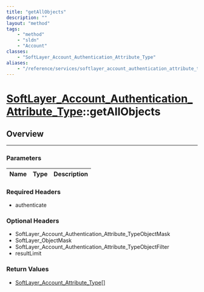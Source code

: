 ```yaml
---
title: "getAllObjects"
description: ""
layout: "method"
tags:
    - "method"
    - "sldn"
    - "Account"
classes:
    - "SoftLayer_Account_Authentication_Attribute_Type"
aliases:
    - "/reference/services/softlayer_account_authentication_attribute_type/getAllObjects"
---
```

# [SoftLayer_Account_Authentication_Attribute_Type](/reference/services/SoftLayer_Account_Authentication_Attribute_Type)::getAllObjects





## Overview 


-----

### Parameters 
|Name | Type | Description |
| --- | --- | --- |


### Required Headers
* authenticate


### Optional Headers
* SoftLayer_Account_Authentication_Attribute_TypeObjectMask
* SoftLayer_ObjectMask
* SoftLayer_Account_Authentication_Attribute_TypeObjectFilter
* resultLimit

### Return Values
* <a href='/reference/datatypes/SoftLayer_Account_Attribute_Type'>SoftLayer_Account_Attribute_Type[] </a>




